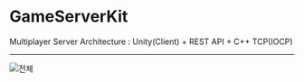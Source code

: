 # GameServerKit
Multiplayer Server Architecture : Unity(Client) + REST API + C++ TCP(IOCP)

---


![전체](https://github.com/user-attachments/assets/8cb86c16-b52d-450f-b9ce-6da253b5acc7)
